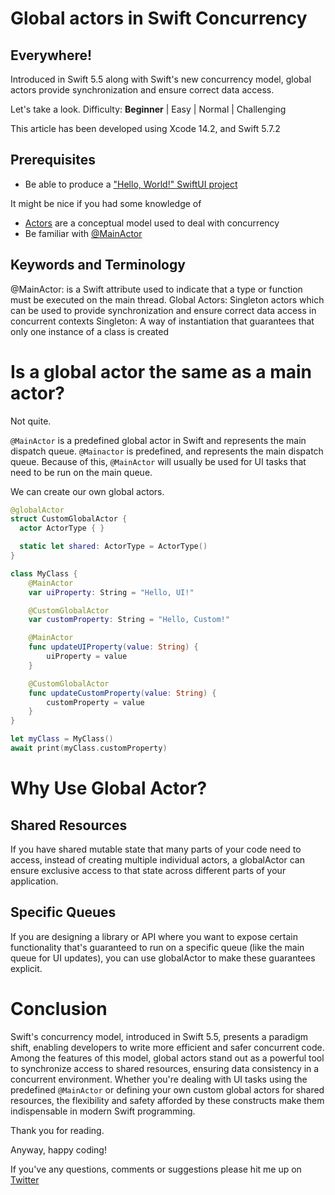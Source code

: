 # Global actors in Swift Concurrency
## Everywhere!

Introduced in Swift 5.5 along with Swift's new concurrency model, global actors provide synchronization and ensure correct data access.

Let's take a look.
Difficulty: **Beginner** | Easy | Normal | Challenging

This article has been developed using Xcode 14.2, and Swift 5.7.2

## Prerequisites
- Be able to produce a ["Hello, World!" SwiftUI project](https://stevenpcurtis.medium.com/hello-world-swiftui-92bcf48a62d3)

It might be nice if you had some knowledge of
- [Actors](https://medium.com/@stevenpcurtis/actors-in-programming-fc6e8e282a75) are a conceptual model used to deal with concurrency
- Be familiar with [@MainActor](https://medium.com/@stevenpcurtis/swift-concurrency-working-with-mainactor-to-manage-task-execution-996285c4c4d8
)

## Keywords and Terminology
@MainActor: is a Swift attribute used to indicate that a type or function must be executed on the main thread.
Global Actors: Singleton actors which can be used to provide synchronization and ensure correct data access in concurrent contexts
Singleton: A way of instantiation that guarantees that only one instance of a class is created

# Is a global actor the same as a main actor?
Not quite.

`@MainActor` is a predefined global actor in Swift and represents the main dispatch queue. `@Mainactor` is predefined, and represents the main dispatch queue. Because of this, `@MainActor` will usually be used for UI tasks that need to be run on the main queue.

We can create our own global actors. 

```swift
@globalActor
struct CustomGlobalActor {
  actor ActorType { }

  static let shared: ActorType = ActorType()
}

class MyClass {
    @MainActor
    var uiProperty: String = "Hello, UI!"

    @CustomGlobalActor
    var customProperty: String = "Hello, Custom!"

    @MainActor
    func updateUIProperty(value: String) {
        uiProperty = value
    }

    @CustomGlobalActor
    func updateCustomProperty(value: String) {
        customProperty = value
    }
}

let myClass = MyClass()
await print(myClass.customProperty)
```

# Why Use Global Actor?
## Shared Resources
If you have shared mutable state that many parts of your code need to access, instead of creating multiple individual actors, a globalActor can ensure exclusive access to that state across different parts of your application.

## Specific Queues
 If you are designing a library or API where you want to expose certain functionality that's guaranteed to run on a specific queue (like the main queue for UI updates), you can use globalActor to make these guarantees explicit.

# Conclusion

Swift's concurrency model, introduced in Swift 5.5, presents a paradigm shift, enabling developers to write more efficient and safer concurrent code. Among the features of this model, global actors stand out as a powerful tool to synchronize access to shared resources, ensuring data consistency in a concurrent environment. Whether you're dealing with UI tasks using the predefined `@MainActor` or defining your own custom global actors for shared resources, the flexibility and safety afforded by these constructs make them indispensable in modern Swift programming.

Thank you for reading.

Anyway, happy coding!

If you've any questions, comments or suggestions please hit me up on [Twitter](https://twitter.com/stevenpcurtis) 

